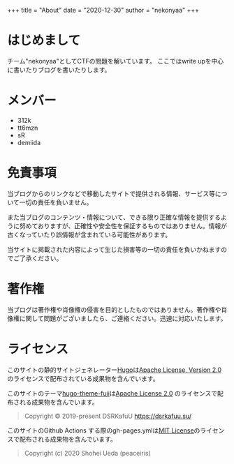 +++
title = "About"
date = "2020-12-30"
author = "nekonyaa"
+++

# はじめまして

チーム"nekonyaa"としてCTFの問題を解いています。
ここではwrite upを中心に書いたりブログを書いたりします。

# メンバー
* 312k
* tt6mzn
* sR
* demiida

# 免責事項
当ブログからのリンクなどで移動したサイトで提供される情報、サービス等について一切の責任を負いません。

また当ブログのコンテンツ・情報について、できる限り正確な情報を提供するように努めておりますが、正確性や安全性を保証するものではありません。情報が古くなっていたり誤情報が含まれている可能性があります。

当サイトに掲載された内容によって生じた損害等の一切の責任を負いかねますのでご了承ください。
# 著作権
当ブログは著作権や肖像権の侵害を目的としたものではありません。著作権や肖像権に関して問題がございましたら、ご連絡ください。迅速に対応いたします。

# ライセンス
このサイトの静的サイトジェネレーター[Hugo](https://github.com/gohugoio/hugo)は[Apache License, Version 2.0](https://github.com/gohugoio/hugo/blob/master/LICENSE) のライセンスで配布されている成果物を含んでいます。 

このサイトのテーマ[hugo-theme-fuji](https://github.com/dsrkafuu/hugo-theme-fuji/)は[Apache License 2.0](https://github.com/dsrkafuu/hugo-theme-fuji/blob/master/LICENSE)
のライセンスで配布される成果物を含んでいます。 
> Copyright © 2019-present DSRKafuU https://dsrkafuu.su/

このサイトのGithub Actions する際のgh-pages.ymlは[MIT License](https://opensource.org/licenses/mit-license.php)のライセンスで配布される成果物を含んでいます。

> Copyright (c) 2020 Shohei Ueda (peaceiris)
